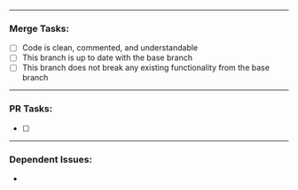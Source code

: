 <!---Explain your PR here: What it does, its functionality, etc. --->

---
### Merge Tasks:
<!-- Most important. These must be done for your PR to be considered for merging. -->
- [ ] Code is clean, commented, and understandable
- [ ] This branch is up to date with the base branch
- [ ] This branch does not break any existing functionality from the base branch

---
### PR Tasks:
<!-- Explain your specific PR tasks here that need to be done, in order for your code to be considered ready for merge. -->
- [ ] 

---
### Dependent Issues:
<!-- Place any dependent issues/PBIs here -->
- 
